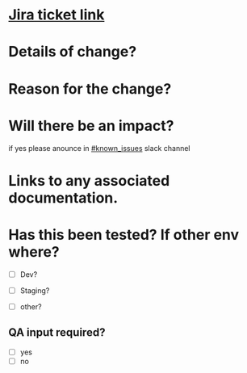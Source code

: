 # [Jira ticket link]()


# Details of change?


# Reason for the change?


# Will there be an impact?
if yes please anounce in [#known_issues](https://immersivelabs.slack.com/archives/CLS28F7RD) slack channel


# Links to any associated documentation.


# Has this been tested? If other env where?

- [ ] Dev?
- [ ] Staging?
- [ ] other?


## QA input required?
- [ ] yes
- [ ] no
